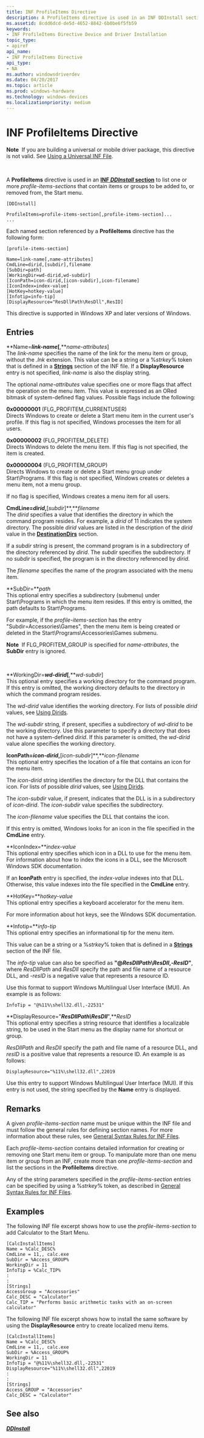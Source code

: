 ```yaml
---
title: INF ProfileItems Directive
description: A ProfileItems directive is used in an INF DDInstall section to list one or more profile-items-sections that contain items or groups to be added to, or removed from, the Start menu.
ms.assetid: 8cdd6dcd-de5d-4652-8842-6b0be6f5fb59
keywords:
- INF ProfileItems Directive Device and Driver Installation
topic_type:
- apiref
api_name:
- INF ProfileItems Directive
api_type:
- NA
ms.author: windowsdriverdev
ms.date: 04/20/2017
ms.topic: article
ms.prod: windows-hardware
ms.technology: windows-devices
ms.localizationpriority: medium
---
```


# INF ProfileItems Directive


**Note**  If you are building a universal or mobile driver package, this directive is not valid. See [Using a Universal INF File](using-a-universal-inf-file.md).

 

A **ProfileItems** directive is used in an [**INF *DDInstall* section**](inf-ddinstall-section.md) to list one or more *profile-items-sections* that contain items or groups to be added to, or removed from, the Start menu.

```
[DDInstall] 
 
ProfileItems=profile-items-section[,profile-items-section]...
...
```

Each named section referenced by a **ProfileItems** directive has the following form:

```
[profile-items-section]
 
Name=link-name[,name-attributes]
CmdLine=dirid,[subdir],filename
[SubDir=path]
[WorkingDir=wd-dirid,wd-subdir]
[IconPath=icon-dirid,[icon-subdir],icon-filename]
[IconIndex=index-value]
[HotKey=hotkey-value]
[Infotip=info-tip]
[DisplayResource="ResDllPath\ResDll",ResID]
```

This directive is supported in Windows XP and later versions of Windows.

## Entries


<a href="" id="name-link-name--name-attributes-"></a>**Name=***link-name*\[**,***name-attributes*\]  
The *link-name* specifies the name of the link for the menu item or group, without the *.lnk* extension. This value can be a string or a %*strkey*% token that is defined in a [**Strings**](inf-strings-section.md) section of the INF file. If a **DisplayResource** entry is not specified, *link-name* is also the display string.

The optional *name-attributes* value specifies one or more flags that affect the operation on the menu item. This value is expressed as an ORed bitmask of system-defined flag values. Possible flags include the following:

<a href="" id="0x00000001--flg-profitem-currentuser-"></a>**0x00000001** (FLG_PROFITEM_CURRENTUSER)  
Directs Windows to create or delete a Start menu item in the current user's profile. If this flag is not specified, Windows processes the item for all users.

<a href="" id="0x00000002---flg-profitem-delete-"></a>**0x00000002** (FLG_PROFITEM_DELETE)  
Directs Windows to delete the menu item. If this flag is not specified, the item is created.

<a href="" id="0x00000004--flg-profitem-group-"></a>**0x00000004** (FLG_PROFITEM_GROUP)  
Directs Windows to create or delete a Start menu group under Start\\Programs. If this flag is not specified, Windows creates or deletes a menu item, not a menu group.

If no flag is specified, Windows creates a menu item for all users.

<a href="" id="cmdline-dirid--subdir--filename"></a>**CmdLine=***dirid***,**\[*subdir*\]**,***filename*  
The *dirid* specifies a value that identifies the directory in which the command program resides. For example, a *dirid* of 11 indicates the system directory. The possible *dirid* values are listed in the description of the *dirid* value in the [**DestinationDirs**](inf-destinationdirs-section.md) section.

If a *subdir* string is present, the command program is in a subdirectory of the directory referenced by *dirid*. The *subdir* specifies the subdirectory. If no *subdir* is specified, the program is in the directory referenced by *dirid*.

The *filename* specifies the name of the program associated with the menu item.

<a href="" id="subdir-path"></a>**SubDir=***path*  
This optional entry specifies a subdirectory (submenu) under Start\\Programs in which the menu item resides. If this entry is omitted, the path defaults to Start\\Programs.

For example, if the *profile-items-section* has the entry "Subdir=Accessories\\Games", then the menu item is being created or deleted in the Start\\Programs\\Accessories\\Games submenu.

**Note**  If FLG_PROFITEM_GROUP is specified for *name-attributes*, the **SubDir** entry is ignored.

 

<a href="" id="workingdir-wd-dirid--wd-subdir-"></a>**WorkingDir=***wd-dirid*\[**,***wd-subdir*\]  
This optional entry specifies a working directory for the command program. If this entry is omitted, the working directory defaults to the directory in which the command program resides.

The *wd-dirid* value identifies the working directory. For lists of possible *dirid* values, see [Using Dirids](using-dirids.md).

The *wd-subdir* string, if present, specifies a subdirectory of *wd-dirid* to be the working directory. Use this parameter to specify a directory that does not have a system-defined *dirid*. If this parameter is omitted, the *wd-dirid* value alone specifies the working directory.

<a href="" id="iconpath-icon-dirid--icon-subdir--icon-filename"></a>**IconPath=***icon-dirid***,**\[*icon-subdir*\]**,***icon-filename*  
This optional entry specifies the location of a file that contains an icon for the menu item.

The *icon-dirid* string identifies the directory for the DLL that contains the icon. For lists of possible *dirid* values, see [Using Dirids](using-dirids.md).

The *icon-subdir* value, if present, indicates that the DLL is in a subdirectory of *icon-dirid*. The *icon-subdir* value specifies the subdirectory.

The *icon-filename* value specifies the DLL that contains the icon.

If this entry is omitted, Windows looks for an icon in the file specified in the **CmdLine** entry.

<a href="" id="iconindex-index-value"></a>**IconIndex=***index-value*  
This optional entry specifies which icon in a DLL to use for the menu item. For information about how to index the icons in a DLL, see the Microsoft Windows SDK documentation.

If an **IconPath** entry is specified, the *index-value* indexes into that DLL. Otherwise, this value indexes into the file specified in the **CmdLine** entry.

<a href="" id="hotkey-hotkey-value"></a>**HotKey=***hotkey-value*  
This optional entry specifies a keyboard accelerator for the menu item.

For more information about hot keys, see the Windows SDK documentation.

<a href="" id="infotip-info-tip"></a>**Infotip=***info-tip*  
This optional entry specifies an informational tip for the menu item.

This value can be a string or a %*strkey*% token that is defined in a [**Strings**](inf-strings-section.md) section of the INF file.

The *info-tip* value can also be specified as **"@***ResDllPath***\\***ResDll***,-***ResID***"**, where *ResDllPath* and *ResDll* specify the path and file name of a resource DLL, and -*resID* is a negative value that represents a resource ID.

Use this format to support Windows Multilingual User Interface (MUI). An example is as follows:

```
InfoTip = "@%11%\shell32.dll,-22531"
```

<a href="" id="displayresource--resdllpath-resdll--resid"></a>**DisplayResource="***ResDllPath\\ResDll***",***ResID*  
This optional entry specifies a string resource that identifies a localizable string, to be used in the Start menu as the display name for shortcut or group.

*ResDllPath* and *ResDll* specify the path and file name of a resource DLL, and *resID* is a positive value that represents a resource ID. An example is as follows:

```
DisplayResource="%11%\shell32.dll",22019
```

Use this entry to support Windows Multilingual User Interface (MUI). If this entry is not used, the string specified by the **Name** entry is displayed.

Remarks
-------

A given *profile-items-section* name must be unique within the INF file and must follow the general rules for defining section names. For more information about these rules, see [General Syntax Rules for INF Files](general-syntax-rules-for-inf-files.md).

Each *profile-items-section* contains detailed information for creating or removing one Start menu item or group. To manipulate more than one menu item or group from an INF, create more than one *profile-items-section* and list the sections in the **ProfileItems** directive.

Any of the string parameters specified in the *profile-items-section* entries can be specified by using a %*strkey*% token, as described in [General Syntax Rules for INF Files](general-syntax-rules-for-inf-files.md).

Examples
--------

The following INF file excerpt shows how to use the *profile-items-section* to add Calculator to the Start Menu.

```
[CalcInstallItems]
Name = %Calc_DESC%
CmdLine = 11,, calc.exe
SubDir = %Access_GROUP%
WorkingDir = 11
InfoTip = %Calc_TIP%
:
:
[Strings]
AccessGroup = "Accessories"
Calc_DESC = "Calculator"
Calc_TIP = "Performs basic arithmetic tasks with an on-screen calculator"
```

The following INF file excerpt shows how to install the same software by using the **DisplayResource** entry to create localized menu items.

```
[CalcInstallItems]
Name = %Calc_DESC%
CmdLine = 11,, calc.exe
SubDir = %Access_GROUP%
WorkingDir = 11
InfoTip = "@%11%\shell32.dll,-22531"
DisplayResource="%11%\shell32.dll",22019
:
:
[Strings]
Access_GROUP = "Accessories"
Calc_DESC = "Calculator"
```

## See also


[***DDInstall***](inf-ddinstall-section.md)

 

 






